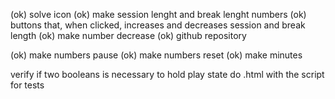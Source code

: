 (ok) solve icon
(ok) make session lenght and break lenght numbers
(ok) buttons that, when clicked, increases and decreases session and break length
(ok) make number decrease
(ok) github repository

(ok) make numbers pause
(ok) make numbers reset
(ok) make minutes

verify if two booleans is necessary to hold play state
do .html with the script for tests
